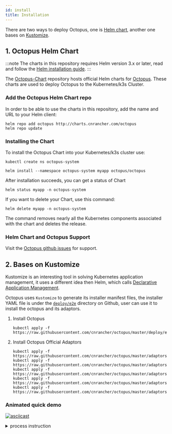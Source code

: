 ```yaml
---
id: install
title: Installation
---
```


There are two ways to deploy Octopus, one is [Helm chart](https://helm.sh/), another one bases on [Kustomize](https://github.com/kubernetes-sigs/kustomize).

## 1. Octopus Helm Chart

:::note
The charts in this repository requires Helm version 3.x or later, read and follow the [Helm installation guide](https://helm.sh/docs/intro/install/).
:::

The [Octopus-Chart](https://github.com/cnrancher/octopus-chart) repository hosts official Helm charts for [Octopus](https://github.com/cnrancher/octopus). These charts are used to deploy Octopus to the Kubernetes/k3s Cluster.


### Add the Octopus Helm Chart repo

In order to be able to use the charts in this repository, add the name and URL to your Helm client:

```console
helm repo add octopus http://charts.cnrancher.com/octopus
helm repo update
```

### Installing the Chart

To install the Octopus Chart into your Kubernetes/k3s cluster use:
```
kubectl create ns octopus-system
```
```
helm install --namespace octopus-system myapp octopus/octopus
```

After installation succeeds, you can get a status of Chart
```
helm status myapp -n octopus-system

```

If you want to delete your Chart, use this command:
```
helm delete myapp -n octopus-system
```

The command removes nearly all the Kubernetes components associated with the
chart and deletes the release.

### Helm Chart and Octopus Support

Visit the [Octopus github issues](https://github.com/cnrancher/octopus/issues/) for support.

## 2. Bases on Kustomize

Kustomize is an interesting tool in solving Kubernetes application management, it uses a different idea then Helm, which calls [Declarative Application Management](https://github.com/kubernetes/community/blob/master/contributors/design-proposals/architecture/declarative-application-management.md). 

Octopus uses `Kustomize` to generate its installer manifest files, the installer YAML file is under the [`deploy/e2e`](https://github.com/cnrancher/octopus/tree/master/deploy/e2e) directory on Github, user can use it to install the octopus and its adaptors.

1. Install Octopus
    ```shell script
    kubectl apply -f https://raw.githubusercontent.com/cnrancher/octopus/master/deploy/e2e/all_in_one.yaml
    ```

1. Install Octopus Official Adaptors
    ```shell script
    kubectl apply -f https://raw.githubusercontent.com/cnrancher/octopus/master/adaptors/modbus/deploy/e2e/all_in_one.yaml
    kubectl apply -f https://raw.githubusercontent.com/cnrancher/octopus/master/adaptors/opcua/deploy/e2e/all_in_one.yaml
    kubectl apply -f https://raw.githubusercontent.com/cnrancher/octopus/master/adaptors/mqtt/deploy/e2e/all_in_one.yaml
    kubectl apply -f https://raw.githubusercontent.com/cnrancher/octopus/master/adaptors/ble/deploy/e2e/all_in_one.yaml
    kubectl apply -f https://raw.githubusercontent.com/cnrancher/octopus/master/adaptors/dummy/deploy/e2e/all_in_one.yaml
    ```

### Animated quick demo

[![asciicast](https://asciinema.org/a/338649.svg)](https://asciinema.org/a/338649)

<details>
  <summary>process instruction</summary>
  <code>
  
    # deploy octopus without webhook
    kubectl apply -f deploy/e2e/all_in_one.yaml
    
    # confirm the octopus deployment
    kubectl get all -n octopus-system
    kubectl get crd | grep devicelinks
    
    # deploy a devicelink
    cat adaptors/dummy/deploy/e2e/dl_specialdevice.yaml
    kubectl apply -f adaptors/dummy/deploy/e2e/dl_specialdevice.yaml
    
    # confirm the state of devicelink
    kubectl get dl living-room-fan -n default
    
    # deploy dummy adaptor and model
    kubectl apply -f adaptors/dummy/deploy/e2e/all_in_one.yaml
    
    # confirm the dummy adaptor deployment
    kubectl get daemonset octopus-adaptor-dummy-adaptor -n octopus-system
    kubectl get crd | grep dummyspecialdevice
    
    # confirm the state of devicelink
    kubectl get dl living-room-fan -n default
    
    # watch the device instance
    kubectl get dummyspecialdevice living-room-fan -n default -w
    
  </code>
</details>
